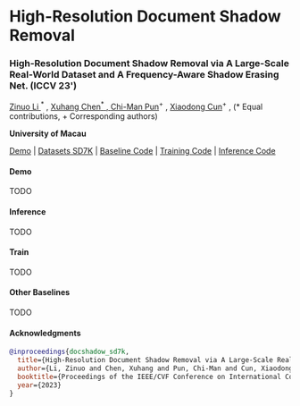 # High-Resolution Document Shadow Removal

### High-Resolution Document Shadow Removal via A Large-Scale Real-World Dataset and A Frequency-Aware Shadow Erasing Net. (ICCV 23') 
<div>
<span class="author-block">
  <a href='https://zinuoli.github.io/'>Zinuo Li </a> <sup>*</sup>
</span>,
  <span class="author-block">
    <a href='https://cxh.netlify.app/'> Xuhang Chen<sup>*</sup>
  </span>,
  <span class="author-block">
    <a href="https://www.cis.um.edu.mo/~cmpun/" target="_blank">Chi-Man Pun</a><sup>+</sup>
  </span> ,
  <span class="author-block">
  <a href="http://vinthony.github.io/" target="_blank">Xiaodong Cun</a><sup>+</sup>
</span>,
  (* Equal contributions, + Corresponding authors)
  </div>

<b>University of Macau</b>

[Demo](https://github.com/CXH-Research/DocShadow-SD7K/edit/main/README.md#demo) | [Datasets SD7K](https://github.com/CXH-Research/DocShadow-SD7K/edit/main/README.md#SD7K) | [Baseline Code](https://github.com/CXH-Research/DocShadow-SD7K/edit/main/README.md##baseline) | [Training Code](https://github.com/CXH-Research/DocShadow-SD7K/edit/main/README.md##train) | [Inference Code](https://github.com/CXH-Research/DocShadow-SD7K/edit/main/README.md##inference)


#### Demo
TODO

#### Inference
TODO

#### Train
TODO


#### Other Baselines
TODO

#### Acknowledgments

```bib
@inproceedings{docshadow_sd7k,
  title={High-Resolution Document Shadow Removal via A Large-Scale Real-World Dataset and A Frequency-Aware Shadow Erasing Net},
  author={Li, Zinuo and Chen, Xuhang and Pun, Chi-Man and Cun, Xiaodong},
  booktitle={Proceedings of the IEEE/CVF Conference on International Conference on Computer Vision},
  year={2023}
}

```


